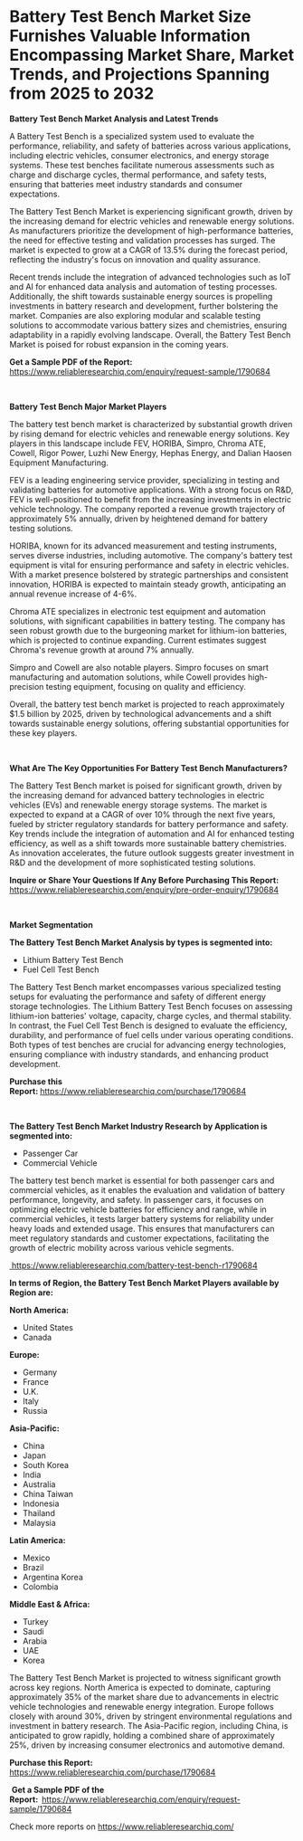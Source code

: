 <p><h1>Battery Test Bench Market Size Furnishes Valuable Information Encompassing Market Share, Market Trends, and Projections Spanning from 2025 to 2032</h1></p><p><strong>Battery Test Bench Market Analysis and Latest Trends</strong></p>
<p><p>A Battery Test Bench is a specialized system used to evaluate the performance, reliability, and safety of batteries across various applications, including electric vehicles, consumer electronics, and energy storage systems. These test benches facilitate numerous assessments such as charge and discharge cycles, thermal performance, and safety tests, ensuring that batteries meet industry standards and consumer expectations.</p><p>The Battery Test Bench Market is experiencing significant growth, driven by the increasing demand for electric vehicles and renewable energy solutions. As manufacturers prioritize the development of high-performance batteries, the need for effective testing and validation processes has surged. The market is expected to grow at a CAGR of 13.5% during the forecast period, reflecting the industry's focus on innovation and quality assurance.</p><p>Recent trends include the integration of advanced technologies such as IoT and AI for enhanced data analysis and automation of testing processes. Additionally, the shift towards sustainable energy sources is propelling investments in battery research and development, further bolstering the market. Companies are also exploring modular and scalable testing solutions to accommodate various battery sizes and chemistries, ensuring adaptability in a rapidly evolving landscape. Overall, the Battery Test Bench Market is poised for robust expansion in the coming years.</p></p>
<p><strong>Get a Sample PDF of the Report:&nbsp;</strong> <a href="https://www.reliableresearchiq.com/enquiry/request-sample/1790684?utm_campaign=3123&utm_medium=2&utm_source=Github&utm_content=ia&utm_term=10042025&utm_id=battery-test-bench">https://www.reliableresearchiq.com/enquiry/request-sample/1790684</a></p>
<p>&nbsp;</p>
<p><strong>Battery Test Bench Major Market Players</strong></p>
<p><p>The battery test bench market is characterized by substantial growth driven by rising demand for electric vehicles and renewable energy solutions. Key players in this landscape include FEV, HORIBA, Simpro, Chroma ATE, Cowell, Rigor Power, Luzhi New Energy, Hephas Energy, and Dalian Haosen Equipment Manufacturing.</p><p>FEV is a leading engineering service provider, specializing in testing and validating batteries for automotive applications. With a strong focus on R&D, FEV is well-positioned to benefit from the increasing investments in electric vehicle technology. The company reported a revenue growth trajectory of approximately 5% annually, driven by heightened demand for battery testing solutions.</p><p>HORIBA, known for its advanced measurement and testing instruments, serves diverse industries, including automotive. The company's battery test equipment is vital for ensuring performance and safety in electric vehicles. With a market presence bolstered by strategic partnerships and consistent innovation, HORIBA is expected to maintain steady growth, anticipating an annual revenue increase of 4-6%.</p><p>Chroma ATE specializes in electronic test equipment and automation solutions, with significant capabilities in battery testing. The company has seen robust growth due to the burgeoning market for lithium-ion batteries, which is projected to continue expanding. Current estimates suggest Chroma's revenue growth at around 7% annually.</p><p>Simpro and Cowell are also notable players. Simpro focuses on smart manufacturing and automation solutions, while Cowell provides high-precision testing equipment, focusing on quality and efficiency.</p><p>Overall, the battery test bench market is projected to reach approximately $1.5 billion by 2025, driven by technological advancements and a shift towards sustainable energy solutions, offering substantial opportunities for these key players.</p></p>
<p>&nbsp;</p>
<p><strong>What Are The Key Opportunities For Battery Test Bench Manufacturers?</strong></p>
<p><p>The Battery Test Bench market is poised for significant growth, driven by the increasing demand for advanced battery technologies in electric vehicles (EVs) and renewable energy storage systems. The market is expected to expand at a CAGR of over 10% through the next five years, fueled by stricter regulatory standards for battery performance and safety. Key trends include the integration of automation and AI for enhanced testing efficiency, as well as a shift towards more sustainable battery chemistries. As innovation accelerates, the future outlook suggests greater investment in R&D and the development of more sophisticated testing solutions.</p></p>
<p><strong>Inquire or Share Your Questions If Any Before Purchasing This Report:</strong> <a href="https://www.reliableresearchiq.com/enquiry/pre-order-enquiry/1790684?utm_campaign=3123&utm_medium=2&utm_source=Github&utm_content=ia&utm_term=10042025&utm_id=battery-test-bench">https://www.reliableresearchiq.com/enquiry/pre-order-enquiry/1790684</a></p>
<p>&nbsp;</p>
<p><strong>Market Segmentation</strong></p>
<p><strong>The Battery Test Bench Market Analysis by types is segmented into:</strong></p>
<p><ul><li>Lithium Battery Test Bench</li><li>Fuel Cell Test Bench</li></ul></p>
<p><p>The Battery Test Bench market encompasses various specialized testing setups for evaluating the performance and safety of different energy storage technologies. The Lithium Battery Test Bench focuses on assessing lithium-ion batteries' voltage, capacity, charge cycles, and thermal stability. In contrast, the Fuel Cell Test Bench is designed to evaluate the efficiency, durability, and performance of fuel cells under various operating conditions. Both types of test benches are crucial for advancing energy technologies, ensuring compliance with industry standards, and enhancing product development.</p></p>
<p><strong>Purchase this Report:&nbsp;</strong><a href="https://www.reliableresearchiq.com/purchase/1790684?utm_campaign=3123&utm_medium=2&utm_source=Github&utm_content=ia&utm_term=10042025&utm_id=battery-test-bench">https://www.reliableresearchiq.com/purchase/1790684</a></p>
<p>&nbsp;</p>
<p><strong>The Battery Test Bench Market Industry Research by Application is segmented into:</strong></p>
<p><ul><li>Passenger Car</li><li>Commercial Vehicle</li></ul></p>
<p><p>The battery test bench market is essential for both passenger cars and commercial vehicles, as it enables the evaluation and validation of battery performance, longevity, and safety. In passenger cars, it focuses on optimizing electric vehicle batteries for efficiency and range, while in commercial vehicles, it tests larger battery systems for reliability under heavy loads and extended usage. This ensures that manufacturers can meet regulatory standards and customer expectations, facilitating the growth of electric mobility across various vehicle segments.</p></p>
<p><a href="https://www.reliableresearchiq.com/battery-test-bench-r1790684?utm_campaign=3123&utm_medium=2&utm_source=Github&utm_content=ia&utm_term=10042025&utm_id=battery-test-bench">&nbsp;https://www.reliableresearchiq.com/battery-test-bench-r1790684</a></p>
<p><strong>In terms of Region, the Battery Test Bench Market Players available by Region are:</strong></p>
<p>
    <p> <strong> North America: </strong>
        <ul>
            <li>United States</li>
            <li>Canada</li>
        </ul>
        </p> 
    <p> <strong> Europe: </strong>
        <ul>
            <li>Germany</li>
            <li>France</li>
            <li>U.K.</li>
            <li>Italy</li>
            <li>Russia</li>
        </ul>
        </p> 
    <p> <strong> Asia-Pacific: </strong>
        <ul>
            <li>China</li>
            <li>Japan</li>
            <li>South Korea</li>
            <li>India</li>
            <li>Australia</li>
            <li>China Taiwan</li>
            <li>Indonesia</li>
            <li>Thailand</li>
            <li>Malaysia</li>
        </ul>
        </p> 
    <p> <strong> Latin America: </strong>
        <ul>
            <li>Mexico</li>
            <li>Brazil</li>
            <li>Argentina Korea</li>
            <li>Colombia</li>
        </ul>
        </p> 
    <p> <strong> Middle East & Africa: </strong>
        <ul>
            <li>Turkey</li>
            <li>Saudi</li>
            <li>Arabia</li>
            <li>UAE</li>
            <li>Korea</li>
        </ul>
    </p>
    </p>
<p><p>The Battery Test Bench Market is projected to witness significant growth across key regions. North America is expected to dominate, capturing approximately 35% of the market share due to advancements in electric vehicle technologies and renewable energy integration. Europe follows closely with around 30%, driven by stringent environmental regulations and investment in battery research. The Asia-Pacific region, including China, is anticipated to grow rapidly, holding a combined share of approximately 25%, driven by increasing consumer electronics and automotive demand.</p></p>
<p><strong>Purchase this Report: </strong><a href="https://www.reliableresearchiq.com/purchase/1790684?utm_campaign=3123&utm_medium=2&utm_source=Github&utm_content=ia&utm_term=10042025&utm_id=battery-test-bench">https://www.reliableresearchiq.com/purchase/1790684</a></p>
<p>&nbsp;<strong>Get a Sample PDF of the Report:&nbsp;&nbsp;</strong><a href="https://www.reliableresearchiq.com/enquiry/request-sample/1790684?utm_campaign=3123&utm_medium=2&utm_source=Github&utm_content=ia&utm_term=10042025&utm_id=battery-test-bench">https://www.reliableresearchiq.com/enquiry/request-sample/1790684</a></p>
<p><strong></strong></p>
<p>Check more reports on <a href="https://www.reliableresearchiq.com/?utm_campaign=3123&utm_medium=2&utm_source=Github&utm_content=ia&utm_term=10042025&utm_id=battery-test-bench">https://www.reliableresearchiq.com/</a></p>